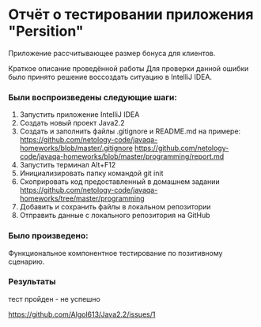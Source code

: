 # Отчёт о тестировании приложения "Persition"

Приложение рассчитывающее размер бонуса для клиентов.

Краткое описание проведённой работы Для проверки данной ошибки было принято решение воссоздать ситуацию в IntelliJ IDEA.
                                    
### Были воспроизведены следующие шаги:
                                    
   1. Запустить приложение IntelliJ IDEA
   2. Создать новый проект Java2.2
   3. Создать и заполнить файлы .gitignore и README.md на примере:
    https://github.com/netology-code/javaqa-homeworks/blob/master/.gitignore
    https://github.com/netology-code/javaqa-homeworks/blob/master/programming/report.md
   4. Запустить терминал Alt+F12
   5. Инициализировать папку командой git init
   6. Скоприровать код предоставленный в домашнем задании
    https://github.com/netology-code/javaqa-homeworks/tree/master/programming
   7. Добавить и сохранить файлы в локальном репозитории
   8. Отправить данные с локального репозитория на GitHub

### Было произведено:

Функциональное компонентное тестирование по позитивному сценарию.

### Результаты

тест пройден - не успешно

https://github.com/Algol613/Java2.2/issues/1


